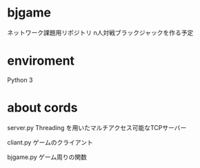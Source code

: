 # bjgame
ネットワーク課題用リポジトリ
n人対戦ブラックジャックを作る予定

# enviroment
Python 3

# about cords

server.py
Threading を用いたマルチアクセス可能なTCPサーバー


cliant.py
ゲームのクライアント

bjgame.py
ゲーム周りの関数
